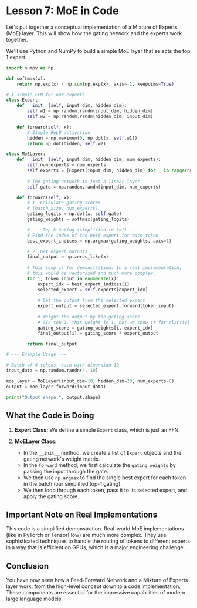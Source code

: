 # Lesson 7: MoE in Code

Let's put together a conceptual implementation of a Mixture of Experts (MoE) layer. This will show how the gating network and the experts work together.

We'll use Python and NumPy to build a simple MoE layer that selects the top 1 expert.

```python
import numpy as np

def softmax(x):
    return np.exp(x) / np.sum(np.exp(x), axis=-1, keepdims=True)

# A simple FFN for our experts
class Expert:
    def __init__(self, input_dim, hidden_dim):
        self.w1 = np.random.randn(input_dim, hidden_dim)
        self.w2 = np.random.randn(hidden_dim, input_dim)

    def forward(self, x):
        # Simple ReLU activation
        hidden = np.maximum(0, np.dot(x, self.w1))
        return np.dot(hidden, self.w2)

class MoELayer:
    def __init__(self, input_dim, hidden_dim, num_experts):
        self.num_experts = num_experts
        self.experts = [Expert(input_dim, hidden_dim) for _ in range(num_experts)]
        
        # The gating network is just a linear layer
        self.gate = np.random.randn(input_dim, num_experts)

    def forward(self, x):
        # 1. Calculate gating scores
        # (batch_size, num_experts)
        gating_logits = np.dot(x, self.gate)
        gating_weights = softmax(gating_logits)

        # --- Top-k Gating (simplified to k=1) ---
        # Find the index of the best expert for each token
        best_expert_indices = np.argmax(gating_weights, axis=1)

        # 2. Get expert outputs
        final_output = np.zeros_like(x)
        
        # This loop is for demonstration. In a real implementation,
        # this would be vectorized and much more complex.
        for i, token_input in enumerate(x):
            expert_idx = best_expert_indices[i]
            selected_expert = self.experts[expert_idx]
            
            # Get the output from the selected expert
            expert_output = selected_expert.forward(token_input)
            
            # Weight the output by the gating score
            # (In top-1, this weight is 1, but we show it for clarity)
            gating_score = gating_weights[i, expert_idx]
            final_output[i] = gating_score * expert_output

        return final_output

# --- Example Usage ---

# Batch of 4 tokens, each with dimension 10
input_data = np.random.randn(4, 10)

moe_layer = MoELayer(input_dim=10, hidden_dim=20, num_experts=8)
output = moe_layer.forward(input_data)

print("Output shape:", output.shape)

```

## What the Code is Doing

1.  **Expert Class:** We define a simple `Expert` class, which is just an FFN.

2.  **MoELayer Class:**
    -   In the `__init__` method, we create a list of `Expert` objects and the gating network's weight matrix.
    -   In the `forward` method, we first calculate the `gating_weights` by passing the input through the gate.
    -   We then use `np.argmax` to find the single best expert for each token in the batch (our simplified top-1 gating).
    -   We then loop through each token, pass it to its selected expert, and apply the gating score.

## Important Note on Real Implementations

This code is a simplified demonstration. Real-world MoE implementations (like in PyTorch or TensorFlow) are much more complex. They use sophisticated techniques to handle the routing of tokens to different experts in a way that is efficient on GPUs, which is a major engineering challenge.

## Conclusion

You have now seen how a Feed-Forward Network and a Mixture of Experts layer work, from the high-level concept down to a code implementation. These components are essential for the impressive capabilities of modern large language models.
